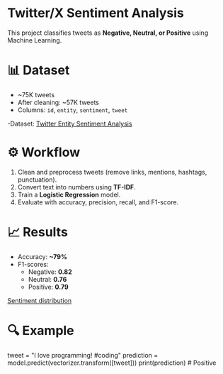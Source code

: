 # Twitter/X Sentiment Analysis

This project classifies tweets as **Negative, Neutral, or Positive** using Machine Learning.

# 📊 Dataset

- ~75K tweets
- After cleaning: ~57K tweets
- Columns: `id`, `entity`, `sentiment`, `tweet`

-Dataset: [Twitter Entity Sentiment Analysis](https://www.kaggle.com/datasets/jp797498e/twitter-entity-sentiment-analysis)

# ⚙️ Workflow
1. Clean and preprocess tweets (remove links, mentions, hashtags, punctuation).
2. Convert text into numbers using **TF-IDF**.
3. Train a **Logistic Regression** model.
4. Evaluate with accuracy, precision, recall, and F1-score.

# 📈 Results
- Accuracy: **~79%**
- F1-scores:  
  - Negative: **0.82**  
  - Neutral: **0.76**  
  - Positive: **0.79**

[Sentiment distribution](./sentiment_distribution.png)
# 🔍 Example
tweet = "I love programming! #coding"
prediction = model.predict(vectorizer.transform([tweet]))
print(prediction)  # Positive
